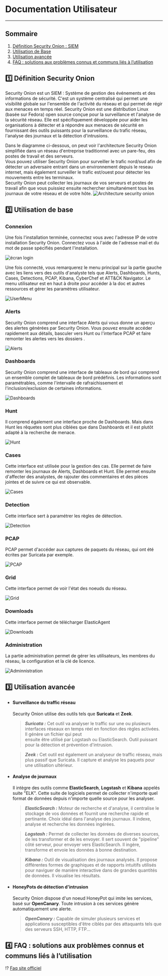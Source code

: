 # Documentation Utilisateur
---
## Sommaire

1) [Définition Security Onion : SIEM](https://github.com/WildCodeSchool/TSSR-2409-P1-G1-Plateforme-de-surveillance-de-securite/edit/main/USER_GUIDE.md#definition-security-onion)
2) [Utilisation de Base](https://github.com/WildCodeSchool/TSSR-2409-P1-G1-Plateforme-de-surveillance-de-securite/edit/main/USER_GUIDE.md#utilisation-de-Base)
4) [Utilisation avancée](https://github.com/WildCodeSchool/TSSR-2409-P1-G1-Plateforme-de-surveillance-de-securite/edit/main/USER_GUIDE.md#utilisation-avancee)
5) [FAQ : solutions aux problèmes connus et communs liés à l’utilisation](https://github.com/WildCodeSchool/TSSR-2409-P1-G1-Plateforme-de-surveillance-de-securite/edit/main/USER_GUIDE.md#faq-:-solutions-aux-problemes-connus-et-communs-lies-a-l-utilisation)
  


## :one: Définition Security Onion
Security Onion est un SIEM : Système de gestion des événements et des informations de sécurité. C'est un système centralisé qui permet une visibilité globale sur l'ensemble de l'activité du réseau et qui permet de régir aux menaces en temps réel.
Security Onion est une distribution Linux (basée sur Fedora) open source conçue pour la surveillance et l'analyse de la sécurité réseau. Elle est spécifiquement développée pour aider les organisations à détecter et à répondre aux menaces de sécurité en fournissant des outils puissants pour la surveillance du trafic réseau, l'analyse des journaux et la détection d'intrusions.  

Dans le diagramme ci-dessous, on peut voir l'architecture Security Onion simplifiée dans un réseau d'entreprise traditionnel avec un pare-feu, des postes de travail et des serveurs.  
Vous pouvez utiliser Security Onion pour surveiller le trafic nord/sud afin de détecter un adversaire entrant dans un environnement depuis le reseau internet, mais également surveiller le trafic est/ouest pour détecter les mouvements entre les terminaux.  
Security Onion peut collecter les journaux de vos serveurs et postes de travail afin que vous puissiez ensuite rechercher simultanément tous les journaux de votre réseau et de votre hôte.
![Architecture security onion](https://docs.securityonion.net/en/2.4/_images/network-horiz.png)


## :two: Utilisation de base
### Connexion
Une fois l'installation terminée, connectez vous avec l'adresse IP de votre installation Security Onion. Connectez vous à l'aide de l'adresse mail et du mot de passe spécifiés pendant l'installation.

![écran login](https://docs.securityonion.net/en/2.4/_images/37_login.png)  

  
Une fois connecté, vous remarquerez le menu principal sur la partie gauche avec les liens vers des outils d'analyste tels que Alerts, Dashboards, Hunts, Cases, Detections, PCAP, Kibana, CyberChef et ATT&CK Navigator. Le menu utilisateur est en haut à droite pour accéder à la doc et autres ressources et gérer les paramètres utilisateur.

![UserMenu](https://docs.securityonion.net/en/2.4/_images/94_usermenu.png)

### Alerts 
Security Onion comprend une interface Alerts qui vous donne un aperçu des alertes générées par Security Onion. Vous pouvez ensuite accéder rapidement aux détails, basculer vers Hunt ou l'interface PCAP et faire remonter les alertes vers les dossiers .

![Alerts](https://docs.securityonion.net/en/2.4/_images/50_alerts.png)


### Dashboards
Security Onion comprend une interface de tableaux de bord qui comprend un ensemble complet de tableaux de bord prédéfinis. Les informations sont paramétrables, comme l'intervalle de rafraichissement et l'inclusion/exclusion de certaines informations.

![Dashboards](https://docs.securityonion.net/en/2.4/_images/53_dashboards.png)

### Hunt
Il comprend également une interface proche de Dashboards. Mais dans Hunt les rêquetes sont plus ciblées que dans Dashboards et il est plutôt adapté à la recherche de menace.

![Hunt](https://docs.securityonion.net/en/2.4/_images/56_hunt.png)


### Cases
Cette interface est utilisée pour la gestion des cas. Elle permet de faire remonter les journaux de Alerts, Dashboards et Hunt. Elle permet ensuite d'affecter des analystes, de rajouter des commentaires et des pièces jointes et de suivre ce qui est observable.

![Cases](https://docs.securityonion.net/en/2.4/_images/57_0_cases.png)


### Detection
Cette interface sert à paramétrer les règles de détection.

![Detection](https://docs.securityonion.net/en/2.4/_images/57_detections.png)


### PCAP
PCAP permet d'accéder aux captures de paquets du réseau, qui ont été écrites par Suricata par exemple.

![PCAP](https://docs.securityonion.net/en/2.4/_images/62_pcap.png)


### Grid
Cette interface permet de voir l'état des noeuds du réseau.

![Grid](https://docs.securityonion.net/en/2.4/_images/39_grid.png)


### Downloads
Cette interface permet de télécharger ElasticAgent

![Downloads](https://docs.securityonion.net/en/2.4/_images/78_downloads.png)


### Administration
La partie administration permet de gérer les utilisateurs, les membres du réseau, la configuration et la clé de licence.

![Adminnistration](https://docs.securityonion.net/en/2.4/_images/81_users.png)


## :three: Utilisation avancée
  * #### Surveillance du traffic réseau
    Security Onion utilise des outils tels que **Suricata** et **Zeek**.
    
    >***Suricata :*** Cet outil va analyser le traffic sur une ou plusieurs interfaces réseaux en temps réel en fonction des règles activées. Il génère un fichier qui peut     
    ensuite être utilisé par Logstash ou ElasticSearch. Outil puissant pour la détection et prévention d'intrusion.
    
    >***Zeek :*** Cet outil est également un analyseur de traffic réseau, mais plus passif que Suricata. Il capture et analyse les paquets pour une utilisation ultérieur.
    
    
  * #### Analyse de journaux
    Il intègre des outils comme **ElasticSearch**, **Logstash** et **Kibana** appelés suite "ELK". Cette suite de logiciels permet de collecter n'importe quel format de données depuis n'importe quelle source pour les analyser.
    
    >***ElasticSearch :*** Moteur de recherche et d'analyse, il centralise le stockage de vos données et fournit une recherche rapide et pertinante. Choix idéal dans l'analyse des journaux. Il indexe, analyse et recherche les données ingérées.
    
    >***Logstash :*** Permet de collecter les données de diverses sources, de les transformer et de les envoyer. Il sert souvent de "pipeline" côté serveur, pour envoyer vers ElasticSearch. Il ingère, transforme et envoie les données à bonne destination.

    >***Kibana :*** Outil de visualisation des journaux analysés. Il propose différentes formes de graphiques et de rapports intuitifs utilisés pour naviguer de manière interactive dans de grandes quantités de données. Il visualise les résultats.

    
  
  * #### HoneyPots de détection d'intrusion
    Security Onion dispose d'un noeud HoneyPot qui imite les services, basé sur **OpenCanary**. Toute intrusion à ces services génère automatiquement une alerte.

    >***OpenCanary :*** Capable de simuler plusieurs services et applications susceptibles d'être ciblés par des attaquants tels que des serveurs SSH, HTTP, FTP...

## :four: FAQ : solutions aux problèmes connus et communs liés à l’utilisation  
:interrobang: [Faq site officiel](https://docs.securityonion.net/en/2.4/faq.html#users-passwords)
